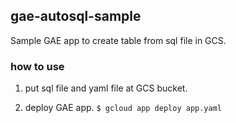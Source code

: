 ## gae-autosql-sample

Sample GAE app to create table from sql file in GCS.

### how to use
1. put sql file and yaml file at GCS bucket.


2. deploy GAE app.
`$ gcloud app deploy app.yaml`
